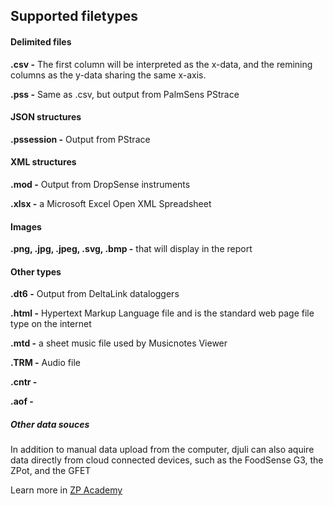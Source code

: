 ## Supported filetypes

#### Delimited files

**.csv -** The first column will be interpreted as the x-data, and the remining columns as the y-data sharing the same x-axis. 

**.pss -** Same as .csv, but output from PalmSens PStrace

#### JSON structures

**.pssession -** Output from PStrace

#### XML structures

**.mod -** Output from DropSense instruments

**.xlsx -** a Microsoft Excel Open XML Spreadsheet

#### Images

**.png, .jpg, .jpeg, .svg, .bmp -** that will display in the report

#### Other types

**.dt6 -**  Output from DeltaLink dataloggers

**.html -** Hypertext Markup Language file and is the standard web page file type on the internet

**.mtd -**  a sheet music file used by Musicnotes Viewer

**.TRM -** Audio file

**.cntr -** 

**.aof -** 

##### Other data souces

In addition to manual data upload from the computer, djuli can also aquire data directly from cloud connected devices, such as the FoodSense G3, the ZPot, and the GFET



Learn more in [ZP Academy](https://academy.zimmerpeacock.com/courses)